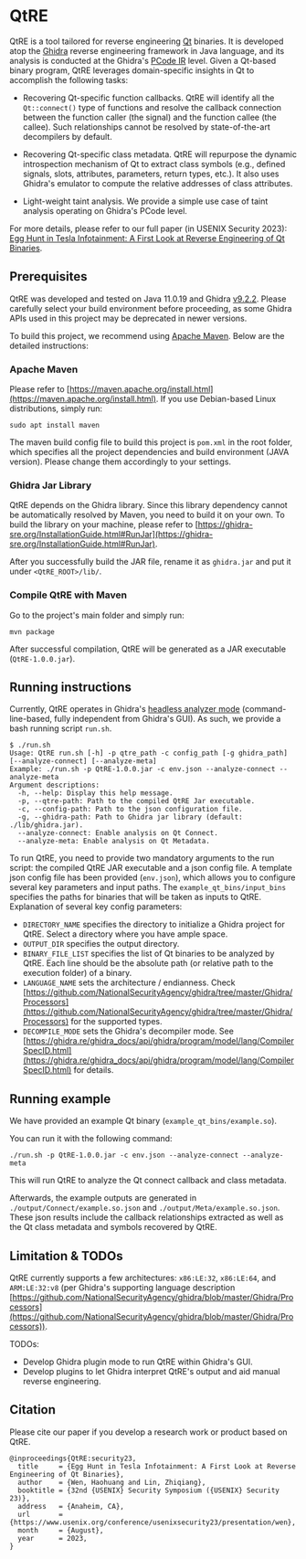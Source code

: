 # QtRE

QtRE is a tool tailored for reverse engineering [Qt](https://www.qt.io/) binaries. It is developed atop the [Ghidra](https://ghidra-sre.org/) reverse engineering framework in Java language, and its analysis is conducted at the Ghidra's [PCode IR](https://ghidra.re/ghidra_docs/api/ghidra/program/model/pcode/PcodeOp.html) level. Given a Qt-based binary program, QtRE leverages domain-specific insights in Qt to accomplish the following tasks:

- Recovering Qt-specific function callbacks. QtRE will identify all the `Qt::connect()` type of functions and resolve the callback connection between the function caller (the signal) and the function callee (the callee). Such relationships cannot be resolved by state-of-the-art decompilers by default.

- Recovering Qt-specific class metadata. QtRE will repurpose the dynamic introspection mechanism of Qt to extract class symbols (e.g., defined signals, slots, attributes, parameters, return types, etc.). It also uses Ghidra's emulator to compute the relative addresses of class attributes.

- Light-weight taint analysis. We provide a simple use case of taint analysis operating on Ghidra's PCode level.

For more details, please refer to our full paper (in USENIX Security 2023): [Egg Hunt in Tesla Infotainment: A First Look at Reverse Engineering of Qt Binaries](https://www.usenix.org/system/files/sec23summer_181-wen-prepub.pdf).



## Prerequisites

QtRE was developed and tested on Java 11.0.19 and Ghidra [v9.2.2](https://github.com/NationalSecurityAgency/ghidra/releases/tag/Ghidra_9.2.2_build). Please carefully select your build environment before proceeding, as some Ghidra APIs used in this project may be deprecated in newer versions.

To build this project, we recommend using [Apache Maven](https://maven.apache.org/). Below are the detailed instructions:


### Apache Maven

Please refer to [https://maven.apache.org/install.html](https://maven.apache.org/install.html). If you use Debian-based Linux distributions, simply run:

```sudo apt install maven```

The maven build config file to build this project is `pom.xml` in the root folder, which specifies all the project dependencies and build environment (JAVA version). Please change them accordingly to your settings.


### Ghidra Jar Library

QtRE depends on the Ghidra library. Since this library dependency cannot be automatically resolved by Maven, you need to build it on your own. To build the library on your machine, please refer to [https://ghidra-sre.org/InstallationGuide.html#RunJar](https://ghidra-sre.org/InstallationGuide.html#RunJar).

After you successfully build the JAR file, rename it as `ghidra.jar` and put it under `<QtRE_ROOT>/lib/`.
 

### Compile QtRE with Maven

Go to the project's main folder and simply run:

```mvn package```

After successful compilation, QtRE will be generated as a JAR executable (`QtRE-1.0.0.jar`).


## Running instructions

Currently, QtRE operates in Ghidra's [headless analyzer mode](https://static.grumpycoder.net/pixel/support/analyzeHeadlessREADME.html) (command-line-based, fully independent from Ghidra's GUI). As such, we provide a bash running script `run.sh`.

```
$ ./run.sh 
Usage: QtRE run.sh [-h] -p qtre_path -c config_path [-g ghidra_path] [--analyze-connect] [--analyze-meta]
Example: ./run.sh -p QtRE-1.0.0.jar -c env.json --analyze-connect --analyze-meta
Argument descriptions: 
  -h, --help: Display this help message.
  -p, --qtre-path: Path to the compiled QtRE Jar executable.
  -c, --config-path: Path to the json configuration file.
  -g, --ghidra-path: Path to Ghidra jar library (default: ./lib/ghidra.jar).
  --analyze-connect: Enable analysis on Qt Connect.
  --analyze-meta: Enable analysis on Qt Metadata.
```

To run QtRE, you need to provide two mandatory arguments to the run script: the compiled QtRE JAR executable and a json config file. A template json config file has been provided (`env.json`), which allows you to configure several key parameters and input paths. The `example_qt_bins/input_bins` specifies the paths for binaries that will be taken as inputs to QtRE. Explanation of several key config parameters:

- `DIRECTORY_NAME` specifies the directory to initialize a Ghidra project for QtRE. Select a directory where you have ample space.
- `OUTPUT_DIR` specifies the output directory.
- `BINARY_FILE_LIST` specifies the list of Qt binaries to be analyzed by QtRE. Each line should be the absolute path (or relative path to the execution folder) of a binary. 
- `LANGUAGE_NAME` sets the architecture / endianness. Check [https://github.com/NationalSecurityAgency/ghidra/tree/master/Ghidra/Processors](https://github.com/NationalSecurityAgency/ghidra/tree/master/Ghidra/Processors) for the supported types.
- `DECOMPILE_MODE` sets the Ghidra's decompiler mode. See [https://ghidra.re/ghidra_docs/api/ghidra/program/model/lang/CompilerSpecID.html](https://ghidra.re/ghidra_docs/api/ghidra/program/model/lang/CompilerSpecID.html) for details.


## Running example

We have provided an example Qt binary (`example_qt_bins/example.so`). 

You can run it with the following command:

```./run.sh -p QtRE-1.0.0.jar -c env.json --analyze-connect --analyze-meta```

This will run QtRE to analyze the Qt connect callback and class metadata.

Afterwards, the example outputs are generated in `./output/Connect/example.so.json` and `./output/Meta/example.so.json`. These json results include the callback relationships extracted as well as the Qt class metadata and symbols recovered by QtRE.



## Limitation & TODOs

QtRE currently supports a few architectures: `x86:LE:32`, `x86:LE:64`, and `ARM:LE:32:v8` (per Ghidra's supporting language description [https://github.com/NationalSecurityAgency/ghidra/blob/master/Ghidra/Processors](https://github.com/NationalSecurityAgency/ghidra/blob/master/Ghidra/Processors)).

TODOs:

- Develop Ghidra plugin mode to run QtRE within Ghidra's GUI.
- Develop plugins to let Ghidra interpret QtRE's output and aid manual reverse engineering.


## Citation

Please cite our paper if you develop a research work or product based on QtRE.

```
@inproceedings{QtRE:security23,
  title     = {Egg Hunt in Tesla Infotainment: A First Look at Reverse Engineering of Qt Binaries},
  author    = {Wen, Haohuang and Lin, Zhiqiang},
  booktitle = {32nd {USENIX} Security Symposium ({USENIX} Security 23)},
  address   = {Anaheim, CA},
  url       = {https://www.usenix.org/conference/usenixsecurity23/presentation/wen},
  month     = {August},
  year      = 2023,
}
```
